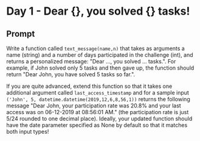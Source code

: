 # Day 1 - Dear {}, you solved {} tasks!

## Prompt

Write a function called `text_message(name,n)` that takes as arguments a name (string) and a number of days participated in the challenge (int), and returns a personalized message: "Dear ..., you solved ... tasks.". For example, if John solved only 5 tasks and then gave up, the function should return "Dear John, you have solved 5 tasks so far.".

If you are quite advanced, extend this function so that it takes one additional argument called `last_access_timestamp` and for a sample input `('John', 5, datetime.datetime(2019,12,6,8,56,1))` returns the following message "Dear John, your participation rate was 20.8% and your last access was on 06-12-2019 at 08:56:01 AM." (the participation rate is just 5/24 rounded to one decimal place). Ideally, your updated function should have the date parameter specified as None by default so that it matches both input types!


